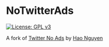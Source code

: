 # NoTwitterAds

[![License: GPL v3](https://img.shields.io/badge/License-GPLv3-blue.svg)](https://www.gnu.org/licenses/gpl-3.0)

A fork of [Twitter No Ads](https://github.com/haoict/twitter-no-ads) by [Hao Nguyen](https://github.com/haoict)